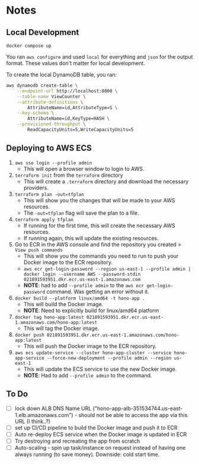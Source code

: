 # Notes

## Local Development

`docker compose up`

You ran `aws configure` and used `local` for everything and `json` for the output format. These values don't matter for local development.

To create the local DynamoDB table, you ran:

```bash
aws dynamodb create-table \
    --endpoint-url http://localhost:8000 \
    --table-name ViewCounter \
    --attribute-definitions \
        AttributeName=id,AttributeType=S \
    --key-schema \
        AttributeName=id,KeyType=HASH \
    --provisioned-throughput \
        ReadCapacityUnits=5,WriteCapacityUnits=5
```

## Deploying to AWS ECS

1. `aws sso login --profile admin`
   - This will open a browser window to login to AWS.
2. `terraform init` from the `terraform` directory
   - This will create a `.terraform` directory and download the necessary providers.
3. `terraform plan -out=tfplan`
   - This will show you the changes that will be made to your AWS resources.
   - The `-out=tfplan` flag will save the plan to a file.
4. `terraform apply tfplan`
   - If running for the first time, this will create the necessary AWS resources.
   - If running again, this will update the existing resources.
5. Go to ECR in the AWS console and find the repository you created > `View push commands`
   - This will show you the commands you need to run to push your Docker image to the ECR repository.
   - `aws ecr get-login-password --region us-east-1 --profile admin | docker login --username AWS --password-stdin 021891593951.dkr.ecr.us-east-1.amazonaws.com`
   - **NOTE**: had to add `--profile admin` to the `aws ecr get-login-password` command. Was getting an error without it.
6. `docker build --platform linux/amd64 -t hono-app .`
   - This will build the Docker image.
   - **NOTE**: Need to explicitly build for linux/amd64 platform
7. `docker tag hono-app:latest 021891593951.dkr.ecr.us-east-1.amazonaws.com/hono-app:latest`
   - This will tag the Docker image.
8. `docker push 021891593951.dkr.ecr.us-east-1.amazonaws.com/hono-app:latest`
   - This will push the Docker image to the ECR repository.
9. `aws ecs update-service --cluster hono-app-cluster --service hono-app-service --force-new-deployment --profile admin --region us-east-1`
   - This will update the ECS service to use the new Docker image.
   - **NOTE**: Had to add `--profile admin` to the command.

## To Do

- [ ] lock down ALB DNS Name URL ("hono-app-alb-351534744.us-east-1.elb.amazonaws.com") - should not be able to access the app via this URL (I think..?)
- [ ] set up CI/CD pipeline to build the Docker image and push it to ECR
- [ ] Auto re-deploy ECS service when the Docker image is updated in ECR
- [ ] Try destroying and recreating the app from scratch
- [ ] Auto-scaling - spin up task/instance on request instead of having one always running (to save money). Downside: cold start time.
